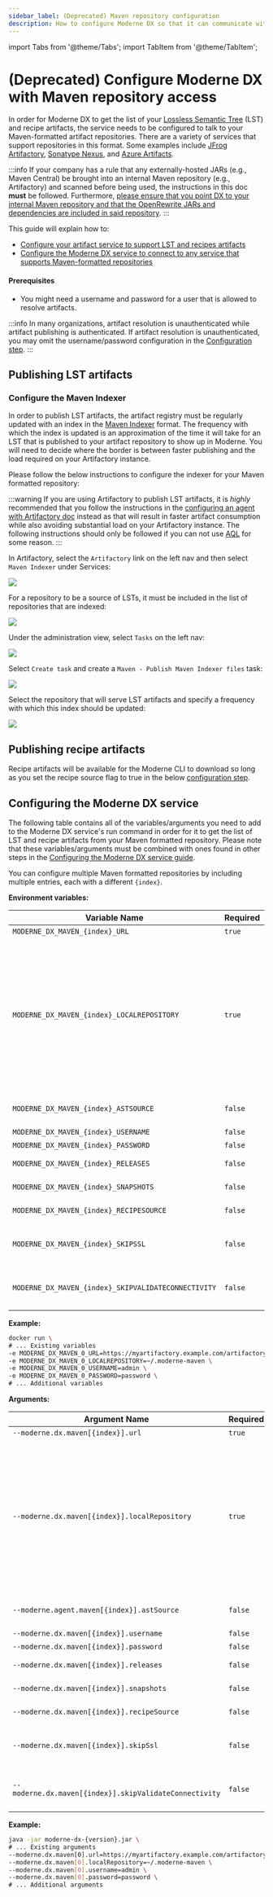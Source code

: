 ```yaml
---
sidebar_label: (Deprecated) Maven repository configuration
description: How to configure Moderne DX so that it can communicate with Maven repositories.
---
```


import Tabs from '@theme/Tabs';
import TabItem from '@theme/TabItem';

# (Deprecated) Configure Moderne DX with Maven repository access

In order for Moderne DX to get the list of your [Lossless Semantic Tree](../../moderne-platform/references/lossless-semantic-trees.md) (LST) and recipe artifacts, the service needs to be configured to talk to your Maven-formatted artifact repositories. There are a variety of services that support repositories in this format. Some examples include [JFrog Artifactory](https://jfrog.com/artifactory/), [Sonatype Nexus](https://www.sonatype.com/products/nexus-repository), and [Azure Artifacts](https://azure.microsoft.com/en-us/services/devops/artifacts/).

:::info
If your company has a rule that any externally-hosted JARs (e.g., Maven Central) be brought into an internal Maven repository (e.g., Artifactory) and scanned before being used, the instructions in this doc **must** be followed. Furthermore, [please ensure that you point DX to your internal Maven repository and that the OpenRewrite JARs and dependencies are included in said repository](./configure-dx-with-strict-recipe-sources.md).
:::

This guide will explain how to:

* [Configure your artifact service to support LST and recipes artifacts](#publishing-lst-artifacts)
* [Configure the Moderne DX service to connect to any service that supports Maven-formatted repositories](#configuring-the-moderne-dx-service)

#### Prerequisites

* You might need a username and password for a user that is allowed to resolve artifacts.

:::info
In many organizations, artifact resolution is unauthenticated while artifact publishing is authenticated. If artifact resolution is unauthenticated, you may omit the username/password configuration in the [Configuration step](#configuring-the-moderne-dx-service).
:::

## Publishing LST artifacts

### Configure the Maven Indexer

In order to publish LST artifacts, the artifact registry must be regularly updated with an index in the [Maven Indexer](https://maven.apache.org/maven-indexer/) format. The frequency with which the index is updated is an approximation of the time it will take for an LST that is published to your artifact repository to show up in Moderne. You will need to decide where the border is between faster publishing and the load required on your Artifactory instance.

Please follow the below instructions to configure the indexer for your Maven formatted repository:

<Tabs>
<TabItem value="artifactory" label="Artifactory">

:::warning
If you are using Artifactory to publish LST artifacts, it is _highly_ recommended that you follow the instructions in the [configuring an agent with Artifactory doc](configure-dx-with-artifactory-access.md) instead as that will result in faster artifact consumption while also avoiding substantial load on your Artifactory instance. The following instructions should only be followed if you can not use [AQL](https://www.jfrog.com/confluence/display/JFROG/Artifactory+Query+Language) for some reason.
:::

In Artifactory, select the `Artifactory` link on the left nav and then select `Maven Indexer` under Services:

![](./assets/artifactory.png)

For a repository to be a source of LSTs, it must be included in the list of repositories that are indexed:

![](./assets/maven-indexer.png)

</TabItem>

<TabItem value="nexus-repository" label="Nexus Repository">

Under the administration view, select `Tasks` on the left nav:

![](./assets/sona-tasks.png)

Select `Create task` and create a `Maven - Publish Maven Indexer files` task:

![](./assets/maven-publish.png)

Select the repository that will serve LST artifacts and specify a frequency with which this index should be updated:

![](./assets/maven-publish-index.png)
</TabItem>
</Tabs>

## Publishing recipe artifacts

Recipe artifacts will be available for the Moderne CLI to download so long as you set the recipe source flag to true in the below [configuration step](#configuring-the-moderne-dx-service).

## Configuring the Moderne DX service

The following table contains all of the variables/arguments you need to add to the Moderne DX service's run command in order for it to get the list of LST and recipe artifacts from your Maven formatted repository. Please note that these variables/arguments must be combined with ones found in other steps in the [Configuring the Moderne DX service guide](./dx-configuration.md).

You can configure multiple Maven formatted repositories by including multiple entries, each with a different `{index}`.

<Tabs groupId="dx-type">
<TabItem value="oci-container" label="OCI Container">

**Environment variables:**

| Variable Name                                 | Required | Default            | Description                                                                                                                                                           |
|-----------------------------------------------|----------|--------------------|-----------------------------------------------------------------------------------------------------------------------------------------------------------------------|
| `MODERNE_DX_MAVEN_{index}_URL`             | `true`   |                    | The URL of your Maven repository.                                                                                                                                     |
| `MODERNE_DX_MAVEN_{index}_LOCALREPOSITORY` | `true`   | `~/.moderne-maven` | The path on disk where LST artifacts and Maven index files will be downloaded to. This is on the disk where the agent is being run and **not** on the Maven instance. <br/><br/> LST artifacts are deleted from this location after they are transmitted to Moderne. Index files will remain behind to be used to detect diffs in the artifacts. <br/><br/> If multiple Maven repositories are configured on the agent, they **must** have different `MODERNE_DX_MAVEN_{index}_LOCALREPOSITORY` configured. |
| `MODERNE_DX_MAVEN_{index}_ASTSOURCE`       | `false`   | `true`             | Specifies whether or not this repository should be searched for LST artifacts. (Note: LSTs used to be called ASTs).                                                    |
| `MODERNE_DX_MAVEN_{index}_USERNAME`        | `false`  | `null`             | The username used to resolve artifacts.                                                                                                                               |
| `MODERNE_DX_MAVEN_{index}_PASSWORD`        | `false`  | `null`             | The password used to resolve artifacts.                                                                                                                               |
| `MODERNE_DX_MAVEN_{index}_RELEASES`        | `false`  | `true`             | Specifies whether or not this repository should be searched for releases.                                                                                             |
| `MODERNE_DX_MAVEN_{index}_SNAPSHOTS`       | `false`  | `true`             | Specifies whether or not this repository should be searched for snapshots.                                                                                            |
| `MODERNE_DX_MAVEN_{index}_RECIPESOURCE`    | `false`  | `true`             | Specifies whether or not this repository should be searched for recipe jars.                                                                                          |
| `MODERNE_DX_MAVEN_{index}_SKIPSSL`         | `false`  | `false`            | Whether or not to skip SSL/TLS verification for calls from the agent to this Maven repository. This must be set to `true` if you use a self-signed SSL/TLS certificate. |
| `MODERNE_DX_MAVEN_{index}_SKIPVALIDATECONNECTIVITY` | `false` | `false` | By default, on DX startup, we validate that it can connect to the configured resource, and fail to start up the DX if we cannot. Set this to `true` to skip this validation. |

**Example:**

```bash
docker run \
# ... Existing variables
-e MODERNE_DX_MAVEN_0_URL=https://myartifactory.example.com/artifactory/libs-releases-local \
-e MODERNE_DX_MAVEN_0_LOCALREPOSITORY=~/.moderne-maven \
-e MODERNE_DX_MAVEN_0_USERNAME=admin \
-e MODERNE_DX_MAVEN_0_PASSWORD=password \
# ... Additional variables
```
</TabItem>

<TabItem value="executable-jar" label="Executable JAR">

**Arguments:**

| Argument Name                                    | Required | Default            | Description                                                                                                                                                           |
|--------------------------------------------------|----------|--------------------|-----------------------------------------------------------------------------------------------------------------------------------------------------------------------|
| `--moderne.dx.maven[{index}].url`             | `true`   |                    | The URL of your Maven repository.                                                                                                                                     |
| `--moderne.dx.maven[{index}].localRepository` | `true`   | `~/.moderne-maven` | The path on disk where LST artifacts and Maven index files will be downloaded to. This is on the disk where the agent is being run and **not** on the Maven instance. <br/><br/> LST artifacts are deleted from this location after they are transmitted to Moderne. Index files will remain behind to be used to detect diffs in the artifacts. <br/><br/> If multiple Maven repositories are configured on the agent, they **must** have different `--moderne.dx.maven[{index}].localRepository` configured. |
| `--moderne.agent.maven[{index}].astSource`       | `false`   | `true`             | Specifies whether or not this repository should be searched for LST artifacts. (Note: LSTs used to be called ASTs).                                                    |
| `--moderne.dx.maven[{index}].username`        | `false`  | `null`             | The username used to resolve artifacts.                                                                                                                               |
| `--moderne.dx.maven[{index}].password`        | `false`  | `null`             | The password used to resolve artifacts.                                                                                                                               |
| `--moderne.dx.maven[{index}].releases`        | `false`  | `true`             | Specifies whether or not this repository should be searched for releases.                                                                                             |
| `--moderne.dx.maven[{index}].snapshots`       | `false`  | `true`             | Specifies whether or not this repository should be searched for snapshots.                                                                                            |
| `--moderne.dx.maven[{index}].recipeSource`    | `false`  | `true`             | Specifies whether or not this repository should be searched for recipe jars.                                                                                          |
| `--moderne.dx.maven[{index}].skipSsl`         | `false`  | `false`            | Whether or not to skip SSL/TLS verification for calls from the agent to this Maven repository. This must be set to `true` if you use a self-signed SSL/TLS certificate. |
| `--moderne.dx.maven[{index}].skipValidateConnectivity` | `false` | `false` | By default, on DX startup, we validate that it can connect to the configured resource, and fail to start up the DX if we cannot. Set this to `true` to skip this validation. |

**Example:**

```bash
java -jar moderne-dx-{version}.jar \
# ... Existing arguments
--moderne.dx.maven[0].url=https://myartifactory.example.com/artifactory/libs-releases-local \
--moderne.dx.maven[0].localRepository=~/.moderne-maven \
--moderne.dx.maven[0].username=admin \
--moderne.dx.maven[0].password=password \
# ... Additional arguments
```
</TabItem>
</Tabs>
